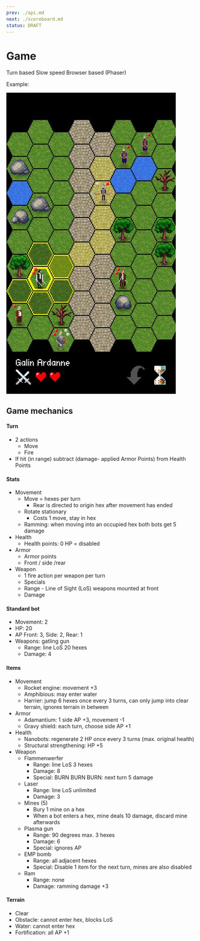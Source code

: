 ```yaml
---
prev: ./api.md
next: ./scoreboard.md
status: DRAFT
---
```


# Game

Turn based
Slow speed
Browser based (Phaser)


Example:

![](./img/screen-0.jpg)


## Game mechanics

#### Turn

* 2 actions
  * Move 
  * Fire
* If hit (in range) subtract (damage- applied Armor Points) from Health Points

#### Stats

* Movement
  * Move = hexes per turn
	  * Rear is directed to origin hex after movement has ended
  * Rotate stationary
	  * Costs 1 move, stay in hex
  * Ramming: when moving into an occupied hex both bots get 5 damage 
* Health
  * Health points: 0 HP = disabled
* Armor
  * Armor points
  * Front / side /rear
* Weapon
  * 1 fire action per weapon per turn
  * Specials
  * Range - Line of Sight (LoS) weapons mounted at front
  * Damage

#### Standard bot

* Movement: 2
* HP: 20
* AP Front: 3, Side: 2, Rear: 1
* Weapons: gatling gun
  * Range: line LoS 20 hexes
  * Damage: 4

#### Items

* Movement
  * Rocket engine: movement +3
  * Amphibious: may enter water
  * Harrier: jump 6 hexes once every 3 turns, can only jump into clear terrain, ignores terrain in between
* Armor
  * Adamantium: 1 side AP +3, movement -1
  * Gravy shield: each turn, choose side AP +1
* Health
  * Nanobots: regenerate 2 HP once every 3 turns (max. original health)
  * Structural strengthening: HP +5 
* Weapon
  * Flammenwerfer
	  * Range: line LoS 3 hexes
	  * Damage: 8
	  * Special: BURN BURN BURN: next turn 5 damage
  * Laser
	  * Range: line LoS unlimited
	  * Damage: 3
  * Mines (5)
	  * Bury 1 mine on a hex
	  * When a bot enters a hex, mine deals 10 damage, discard mine afterwards
  * Plasma gun
	  * Range: 90 degrees max. 3 hexes
	  * Damage: 6
	  * Special: ignores AP
  * EMP bomb
	  * Range: all adjacent hexes
	  * Special: Disable 1 item for the next turn, mines are also disabled
  * Ram
	  * Range: none
	  * Damage: ramming damage +3

#### Terrain

* Clear
* Obstacle: cannot enter hex, blocks LoS
* Water: cannot enter hex
* Fortification: all AP +1  

